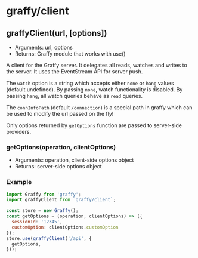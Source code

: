 # graffy/client

## graffyClient(url, [options])

- Arguments: url, options
- Returns: Graffy module that works with use()

A client for the Graffy server. It delegates all reads, watches and writes to the server. It uses the EventStream API for server push.

The `watch` option is a string which accepts either `none` or `hang` values (default undefined). By passing `none`, watch functionality is disabled. By passing `hang`, all watch queries behave as `read` queries.

The `connInfoPath` (default `/connection`) is a special path in graffy which can be used to modify the url passed on the fly!

Only options returned by `getOptions` function are passed to server-side providers.

### getOptions(operation, clientOptions)

- Arguments: operation, client-side options object
- Returns: server-side options object

### Example

```js
import Graffy from 'graffy';
import graffyClient from `graffy/client`;

const store = new Graffy();
const getOptions = (operation, clientOptions) => ({
  sessionId: '12345',
  customOption: clientOptions.customOption
});
store.use(graffyClient('/api', {
  getOptions,
}));
```
